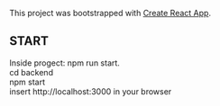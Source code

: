 This project was bootstrapped with [Create React App](https://github.com/facebook/create-react-app).

## START

Inside progect: npm run start. <br>
cd backend <br>
npm start <br>
insert http://localhost:3000 in your browser
